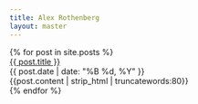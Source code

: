 ```yaml
---
title: Alex Rothenberg
layout: master
---
```


<div class="posts">
  {% for post in site.posts %}
    <div class="post">
      <div class="title"><a href="{{ post.url }}">{{ post.title }}</a></div>
      <div class="date">{{ post.date | date: "%B %d, %Y" }}</div>
      <div class="extract">{{post.content | strip_html | truncatewords:80}}</div>
    </div>
  {% endfor %}
</div>



